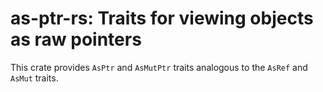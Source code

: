 # as-ptr-rs: Traits for viewing objects as raw pointers

This crate provides `AsPtr` and `AsMutPtr` traits analogous to the `AsRef` and
`AsMut` traits.
